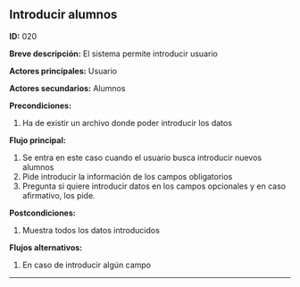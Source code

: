 ## Introducir alumnos

**ID:** 020

**Breve descripción:** El sistema permite introducir usuario

**Actores principales:** Usuario

**Actores secundarios:** Alumnos

**Precondiciones:**
1. Ha de existir un archivo donde poder introducir los datos

**Flujo principal:**
1. Se entra en este caso cuando el usuario busca introducir nuevos alumnos
2. Pide introducir la información de los campos obligatorios
3. Pregunta si quiere introducir datos en los campos opcionales y en caso afirmativo, los pide.

**Postcondiciones:**
1. Muestra todos los datos introducidos

**Flujos alternativos:**
1. En caso de introducir algún campo
***
